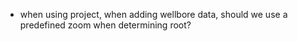 - when using project, when adding wellbore data, should we use a predefined zoom when determining root?

